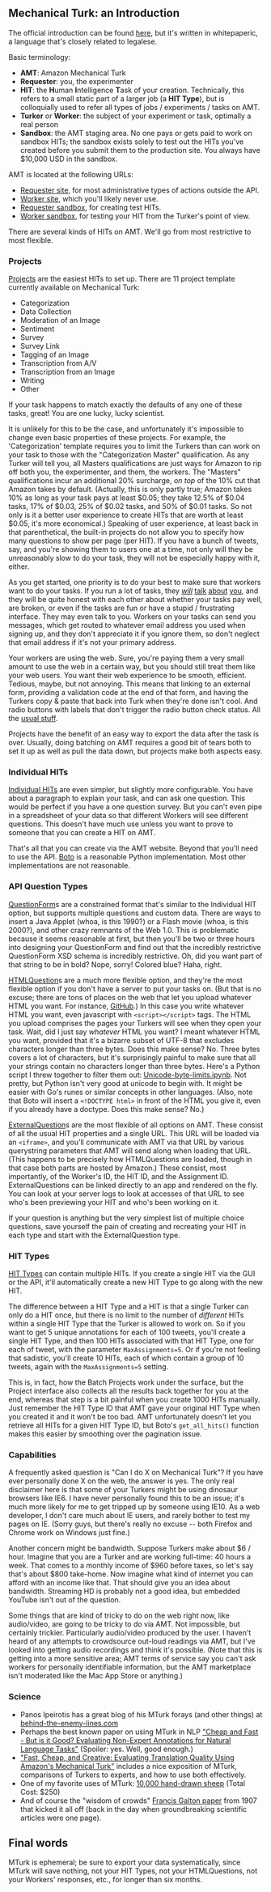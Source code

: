 ## Mechanical Turk: an Introduction

The official introduction can be found [here](http://docs.aws.amazon.com/AWSMechTurk/latest/AWSMechanicalTurkRequester/IntroductionArticle.html), but it's written in whitepaperic, a language that's closely related to legalese.

Basic terminology:

- **AMT**: Amazon Mechanical Turk
- **Requester**: you, the experimenter
- **HIT**: the <b>H</b>uman <b>I</b>ntelligence <b>T</b>ask of your creation. Technically, this refers to a small static part of a larger job (a **HIT Type**), but is colloquially used to refer all types of jobs / experiments / tasks on AMT.
- **Turker** or **Worker**: the subject of your experiment or task, optimally a real person
- **Sandbox**: the AMT staging area.
  No one pays or gets paid to work on sandbox HITs; the sandbox exists solely to test out the HITs you've created before you submit them to the production site.
  You always have $10,000 USD in the sandbox.

AMT is located at the following URLs:

* [Requester site](https://requester.mturk.com), for most administrative types of actions outside the API.
* [Worker site](https://www.mturk.com/), which you'll likely never use.
* [Requester sandbox](https://requestersandbox.mturk.com/), for creating test HITs.
* [Worker sandbox](https://workersandbox.mturk.com/), for testing your HIT from the Turker's point of view.

There are several kinds of HITs on AMT. We'll go from most restrictive to most flexible.


### Projects

[Projects](https://requester.mturk.com/create/projects) are the easiest HITs to set up. There are 11 project template currently available on Mechanical Turk:

- Categorization
- Data Collection
- Moderation of an Image
- Sentiment
- Survey
- Survey Link
- Tagging of an Image
- Transcription from A/V
- Transcription from an Image
- Writing
- Other

If your task happens to match exactly the defaults of any one of these tasks, great! You are one lucky, lucky scientist.

It is unlikely for this to be the case, and unfortunately it's impossible to change even basic properties of these projects. For example, the 'Categorization' template requires you to limit the Turkers than can work on your task to those with the "Categorization Master" qualification. As any Turker will tell you, all Masters qualifications are just ways for Amazon to rip off both you, the experimenter, and them, the workers. The "Masters" qualifications incur an additional 20% surcharge, _on top_ of the 10% cut that Amazon takes by default. (Actually, this is only partly true; Amazon takes 10% as long as your task pays at least $0.05; they take 12.5% of $0.04 tasks, 17% of $0.03, 25% of $0.02 tasks, and 50% of $0.01 tasks. So not only is it a better user experience to create HITs that are worth at least $0.05, it's more economical.) Speaking of user experience, at least back in that parenthetical, the built-in projects do not allow you to specify how many questions to show per page (per HIT). If you have a bunch of tweets, say, and you're showing them to users one at a time, not only will they be unreasonably slow to do your task, they will not be especially happy with it, either.

As you get started, one priority is to do your best to make sure that workers want to do your tasks. If you run a lot of tasks, they [_will_](http://www.mturkgrind.com/forum.php) [talk](http://www.mturkforum.com/) [about](http://www.turkernation.com/) [you](http://turkopticon.ucsd.edu/), and they will be quite honest with each other about whether your tasks pay well, are broken, or even if the tasks are fun or have a stupid / frustrating interface. They may even talk to you. Workers on your tasks can send you messages, which get routed to whatever email address you used when signing up, and they don't appreciate it if you ignore them, so don't neglect that email address if it's not your primary address.

Your workers are using the web. Sure, you're paying them a very small amount to use the web in a certain way, but you should still treat them like your web users. You want their web experience to be smooth, efficient. Tedious, maybe, but not annoying.
This means that linking to an external form, providing a validation code at the end of that form, and having the Turkers copy & paste that back into Turk when they're done isn't cool. And radio buttons with labels that don't trigger the radio button check status. All the [usual stuff](http://uxcredo.com/).

Projects have the benefit of an easy way to export the data after the task is over. Usually, doing batching on AMT requires a good bit of tears both to set it up as well as pull the data down, but projects make both aspects easy.


### Individual HITs

[Individual HITs](https://requester.mturk.com/mturk/createHIT) are even simpler, but slightly more configurable. You have about a paragraph to explain your task, and can ask one question. This would be perfect if you have a one question survey. But you can't even pipe in a spreadsheet of your data so that different Workers will see different questions. This doesn't have much use unless you want to prove to someone that you can create a HIT on AMT.

That's all that you can create via the AMT website. Beyond that you'll need to use the API. [Boto](http://boto.readthedocs.org/en/latest/) is a reasonable Python implementation. Most other implementations are not reasonable.


### API Question Types

[QuestionForm](http://docs.aws.amazon.com/AWSMechTurk/latest/AWSMturkAPI/ApiReference_QuestionFormDataStructureArticle.html)s are a constrained format that's similar to the Individual HIT option, but supports multiple questions and custom data. There are ways to insert a Java Applet (whoa, is this 1990?) or a Flash movie (whoa, is this 2000?), and other crazy remnants of the Web 1.0. This is problematic because it seems reasonable at first, but then you'll be two or three hours into designing your QuestionForm and find out that the incredibly restrictive QuestionForm XSD schema is incredibly restrictive. Oh, did you want part of that string to be in bold? Nope, sorry! Colored blue? Haha, right.

[HTMLQuestion](http://docs.aws.amazon.com/AWSMechTurk/latest/AWSMturkAPI/ApiReference_HTMLQuestionArticle.html)s are a much more flexible option, and they're the most flexible option if you don't have a server to put your tasks on. (But that is no excuse; there are tons of places on the web that let you upload whatever HTML you want. For instance, [GitHub](https://github.com/).) In this case you write whatever HTML you want, even javascript with `<script></script>` tags. The HTML you upload comprises the pages your Turkers will see when they open your task. Wait, did I just say _whatever_ HTML you want? I meant whatever HTML you want, provided that it's a bizarre subset of UTF-8 that excludes characters longer than three bytes. Does this make sense? No. Three bytes covers a lot of characters, but it's surprisingly painful to make sure that all your strings contain no characters longer than three bytes. Here's a Python script I threw together to filter them out: [Unicode-byte-limits.ipynb](http://nbviewer.ipython.org/github/chbrown/sandbox/blob/gh-pages/python/notebooks/Unicode-byte-limits.ipynb). Not pretty, but Python isn't very good at unicode to begin with. It might be easier with Go's runes or similar concepts in other languages.
(Also, note that Boto will insert a `<!DOCTYPE html>` in front of the HTML you give it, even if you already have a doctype. Does this make sense? No.)

[ExternalQuestion](http://docs.aws.amazon.com/AWSMechTurk/latest/AWSMturkAPI/ApiReference_ExternalQuestionArticle.html)s are the most flexible of all options on AMT. These consist of all the usual HIT properties and a single URL. This URL will be loaded via an `<iframe>`, and you'll communicate with AMT via that URL by various querystring parameters that AMT will send along when loading that URL. (This happens to be precisely how HTMLQuestions are loaded, though in that case both parts are hosted by Amazon.) These consist, most importantly, of the Worker's ID, the HIT ID, and the Assignment ID. ExternalQuestions can be linked directly to an app and rendered on the fly. You can look at your server logs to look at accesses of that URL to see who's been previewing your HIT and who's been working on it.

If your question is anything but the very simplest list of multiple choice questions, save yourself the pain of creating and recreating your HIT in each type and start with the ExternalQuestion type.


### HIT Types

[HIT Types](http://docs.aws.amazon.com/AWSMechTurk/latest/AWSMechanicalTurkRequester/Concepts_HITTypesArticle.html) can contain multiple HITs. If you create a single HIT via the GUI or the API, it'll automatically create a new HIT Type to go along with the new HIT.

The difference between a HIT Type and a HIT is that a single Turker can only do a HIT once, but there is no limit to the number of _different_ HITs within a single HIT Type that the Turker is allowed to work on. So if you want to get 5 unique annotations for each of 100 tweets, you'll create a single HIT Type, and then 100 HITs associated with that HIT Type, one for each of tweet, with the parameter `MaxAssignments=5`. Or if you're not feeling that sadistic, you'll create 10 HITs, each of which contain a group of 10 tweets, again with the `MaxAssignments=5` setting.

This is, in fact, how the Batch Projects work under the surface, but the Project interface also collects all the results back together for you at the end, whereas that step is a bit painful when you create 1000 HITs manually. Just remember the HIT Type ID that AMT gave your original HIT Type when you created it and it won't be too bad. AMT unfortunately doesn't let you retrieve all HITs for a given HIT Type ID, but Boto's `get_all_hits()` function makes this easier by smoothing over the pagination issue.


### Capabilities

A frequently asked question is "Can I do X on Mechanical Turk"? If you have ever personally done X on the web, the answer is yes. The only real disclaimer here is that some of your Turkers might be using dinosaur browsers like IE6. I have never personally found this to be an issue; it's much more likely for me to get tripped up by someone using IE10. As a web developer, I don't care much about IE users, and rarely bother to test my pages on IE. (Sorry guys, but there's really no excuse -- both Firefox and Chrome work on Windows just fine.)

Another concern might be bandwidth. Suppose Turkers make about $6 / hour. Imagine that you are a Turker and are working full-time: 40 hours a week. That comes to a monthly income of $960 before taxes, so let's say that's about $800 take-home. Now imagine what kind of internet you can afford with an income like that. That should give you an idea about bandwidth. Streaming HD is probably not a good idea, but embedded YouTube isn't out of the question.

Some things that are kind of tricky to do on the web right now, like audio/video, are going to be tricky to do via AMT. Not impossible, but certainly trickier. Particularly audio/video produced by the user. I haven't heard of any attempts to crowdsource out-loud readings via AMT, but I've looked into getting audio recordings and think it's possible. (Note that this is getting into a more sensitive area; AMT terms of service say you can't ask workers for personally identifiable information, but the AMT marketplace isn't moderated like the Mac App Store or anything.)


### Science

- Panos Ipeirotis has a great blog of his MTurk forays (and other things) at [behind-the-enemy-lines.com](http://www.behind-the-enemy-lines.com/)
- Perhaps the best known paper on using MTurk in NLP ["Cheap and Fast - But is it Good? Evaluating Non-Expert Annotations for Natural Language Tasks"](http://www.stanford.edu/people/jurafsky/amt.pdf) (Spoiler: yes. Well, good enough.)
- ["Fast, Cheap, and Creative: Evaluating Translation Quality Using Amazon's Mechanical Turk"](https://www.cs.jhu.edu/~ccb/publications/mechanical-turk-for-machine-translation-evaluation.pdf) includes a nice exposition of MTurk, comparisons of Turkers to experts, and how to use both effectively.
- One of my favorite uses of MTurk: [10,000 hand-drawn sheep](http://www.thesheepmarket.com/) (Total Cost: $250)
- And of course the "wisdom of crowds" [Francis Galton paper](http://galton.org/essays/1900-1911/galton-1907-vox-populi.pdf) from 1907 that kicked it all off (back in the day when groundbreaking scientific articles were one page).


## Final words

MTurk is ephemeral; be sure to export your data systematically, since MTurk will save nothing, not your HIT Types, not your HTMLQuestions, not your Workers' responses, etc., for longer than six months.

